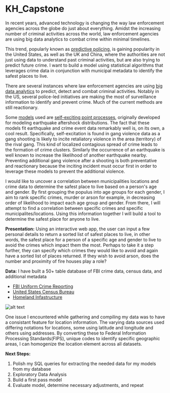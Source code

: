 # KH_Capstone

In recent years, advanced technology is changing the way law enforcement agencies across the globe do just about everything. Amidst the increasing number of criminal activities across the world, law enforcement agencies are using big data analytics to combat crime within minimal timelines.

This trend, popularly known as [predictive policing](https://en.wikipedia.org/wiki/Predictive_policing), is gaining popularity in the United States, as well as the UK and China, where the authorities are not just using data to understand past criminal activities, but are also trying to predict future crime. I want to build a model using statistical algorithms that leverages crime data in conjunction with municipal metadata to identify the safest places to live.

There are several instances where law enforcement agencies are using [big data analytics](http://www.govtech.com/data/Role-of-Data-Analytics-in-Predictive-Policing.html) to predict, detect and combat criminal activities. Notably in the US, several police-led initiatives are making the most of surveillance information to identify and prevent crime. Much of the current methods are still reactionary.

Some [models](http://www.stat.ucla.edu/~frederic/papers/crime1.pdf) used are [self-exciting point processes](http://mathworld.wolfram.com/Self-ExcitingPointProcess.html), originally developed for modeling earthquake aftershock distributions. The fact that these models fit earthquake and crime event data remarkably well is, on its own, a cool result. Specifically, self-excitation is found in gang violence data as a gang shooting is likely to incite retaliatory violence in the area (territory) of the rival gang. This kind of localized contagious spread of crime leads to the formation of crime clusters. Similarly the occurrence of an earthquake is well known to increase the likelihood of another earthquake nearby. Preventing additional gang violence after a shooting is both preventative and reactionary because the inciting incident must occur first in order to leverage these models to prevent the additional violence.

I would like to uncover a correlation between municipalities locations and crime data to determine the safest place to live based on a person's age and gender. By first grouping the populus into age groups for each gender, I aim to rank specific crimes, murder or arson for example, in decreasing order of likelihood to impact each age group and gender. From there, I will attempt to find a correlation between specific crimes and specific municipalites/locations.  Using this information together I will build a tool to determine the safest place for anyone to live.

**Presentation:**
Using an interactive web app, the user can input a few personal details to return a sorted list of safest places to live, in other words, the safest place for a person of a specific age and gender to live to avoid the crimes which impact them the most. Perhaps to take it a step further, they can specify which crimes they would like to avoid and again have a sorted list of places returned. If they wish to avoid arson, does the number and proximity of fire houses play a role?

**Data:**
I have built a 50+ table database of FBI crime data, census data, and additional metadata
  * [FBI Uniform Crime Reporting](https://www.fbi.gov/services/cjis/ucr)
  * [United States Census Bureau](https://www.census.gov/data/tables.html)
  * [Homeland Infastructure](https://hifld-geoplatform.opendata.arcgis.com/datasets/de0b8dafb352444b9e6cc302499df933_0)

![alt text](https://cdn-images-1.medium.com/max/800/1*lZrXmWJRDLqIImJThs5Lrw.png)

One issue I encountered while gathering and compiling my data was to have a consistant feature for location information. The varying data sources used differing notations for locations, some using latitude and longitude and others using addresses. By converting these to Federal Information Processing Standards(FIPS), unique codes to identify specific geographic areas, I can homogenize the location element across all datasets.

**Next Steps:**

1. Polish my SQL queries for extracting the needed data for my models from my database
2. Exploratory Data Analysis
3. Build a first pass model
4. Evaluate model, determine necessary adjustments, and repeat
